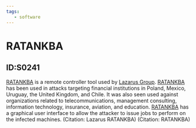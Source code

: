 ```yaml
---
tags:
   - software
---
```

# RATANKBA
## ID:S0241
[RATANKBA](software/S0241) is a remote controller tool used by [Lazarus Group](groups/G0032). [RATANKBA](software/S0241) has been used in attacks targeting financial institutions in Poland, Mexico, Uruguay, the United Kingdom, and Chile. It was also seen used against organizations related to telecommunications, management consulting, information technology, insurance, aviation, and education. [RATANKBA](software/S0241) has a graphical user interface to allow the attacker to issue jobs to perform on the infected machines. (Citation: Lazarus RATANKBA) (Citation: RATANKBA)
